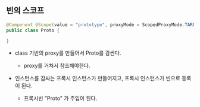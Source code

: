 ## 빈의 스코프

```java
@Component @Scope(value = "prototype", proxyMode = ScopedProxyMode.TARGET_CLASS)
public class Proto {

}
```

* class 기반의 proxy를 만들어서 Proto를 감싼다. 
   * proxy를 거쳐서 참조해야한다.

* 인스턴스를 감싸는 프록시 인스턴스가 만들어지고, 프록시 인스턴스가 빈으로 등록이 된다.
   * 프록시빈 "Proto" 가 주입이 된다.
